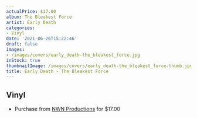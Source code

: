 ```yaml
---
actualPrice: $17.00
album: The Bleakest Force
artist: Early Death
categories:
- Vinyl
date: '2021-06-26T15:22:46'
draft: false
images:
- /images/covers/early_death-the_bleakest_force.jpg
inStock: true
thumbnailImage: /images/covers/early_death-the_bleakest_force-thumb.jpg
title: Early Death - The Bleakest Force
---
```


## Vinyl
* Purchase from [NWN Productions](http://shop.nwnprod.com/index.php?route=product/product&path=75&product_id=5124&sort=pd.name&order=ASC) for $17.00
